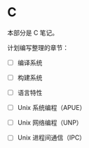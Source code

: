 # C

本部分是 C 笔记。

计划编写整理的章节：

- [ ] 编译系统
- [ ] 构建系统
- [ ] 语言特性

- [ ] Unix 系统编程（APUE）

- [ ] Unix 网络编程（UNP）

- [ ] Unix 进程间通信（IPC）

    

